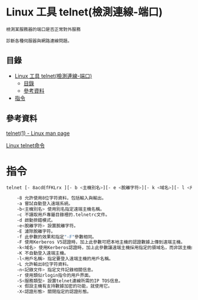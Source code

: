 # Linux 工具 telnet(檢測連線-端口)

```
檢測某服務器的端口是否正常對外服務

診斷各種伺服器與網路連線問題。
```

## 目錄

- [Linux 工具 telnet(檢測連線-端口)](#linux-工具-telnet檢測連線-端口)
	- [目錄](#目錄)
	- [參考資料](#參考資料)
- [指令](#指令)

## 參考資料

[telnet(1) - Linux man page](https://linux.die.net/man/1/telnet)

[Linux telnet命令](https://www.runoob.com/linux/linux-comm-telnet.html)

# 指令

```bash
telnet [- 8acdEfFKLrx ][- b <主機別名>][- e <脫離字符>][- k <域名>][- l <用戶名稱>][- n <記錄文件>][- S <服務類型>][- X <認證形態>][主機名稱或IP地址<通信端口>]

	-8 允許使用8位字符資料，包括輸入與輸出。
	-a 嘗試自動登入遠端系統。
	-b<主機別名> 使用別名指定遠端主機名稱。
	-c 不讀取用戶專屬目錄裡的.telnetrc文件。
	-d 啟動排錯模式。
	-e<脫離字符> 設置脫離字符。
	-E 濾除脫離字符。
	-f 此參數的效果和指定"-F"參數相同。
	-F 使用Kerberos V5認證時，加上此參數可把本地主機的認證數據上傳到遠端主機。
	-k<域名> 使用Kerberos認證時，加上此參數讓遠端主機採用指定的領域名，而非該主機的域名。
	-K 不自動登入遠端主機。
	-l<用戶名稱> 指定要登入遠端主機的用戶名稱。
	-L 允許輸出8位字符資料。
	-n<記錄文件> 指定文件記錄相關信息。
	-r 使用類似rlogin指令的用戶界面。
	-S<服務類型> 設置telnet連線所需的IP TOS信息。
	-x 假設主機有支持數據加密的功能，就使用它。
	-X<認證形態> 關閉指定的認證形態。
```
